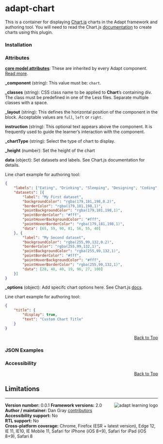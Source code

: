 # adapt-chart  

This is a container for displaying [Chart.js](http://www.chartjs.org/) charts in the Adapt framework and authoring tool.  You will need to read the Chart.js [documentation](http://www.chartjs.org/docs/) to create charts using this plugin.



### Installation




### Attributes

[**core model attributes**](https://github.com/adaptlearning/adapt_framework/wiki/Core-model-attributes): These are inherited by every Adapt component. [Read more](https://github.com/adaptlearning/adapt_framework/wiki/Core-model-attributes).

**_component** (string): This value must be: `chart`.

**_classes** (string): CSS class name to be applied to **Chart**’s containing div. The class must be predefined in one of the Less files. Separate multiple classes with a space.

**_layout** (string): This defines the horizontal position of the component in the block. Acceptable values are `full`, `left` or `right`.  

**instruction** (string): This optional text appears above the component. It is frequently used to
guide the learner’s interaction with the component.  

**_chartType** (string): Select the type of chart to display. 

**_height** (number): Set the height of the chart

**data** (object): Set datasets and labels. See Chart.js documentation for details. 

Line chart example for authoring tool:

```JSON
{
    "labels": ["Eating", "Drinking", "Sleeping", "Designing", "Coding", "Cycling", "Running"],
    "datasets": [{
        "label": "My First dataset",
        "backgroundColor": "rgba(179,181,198,0.2)",
        "borderColor": "rgba(179,181,198,1)",
        "pointBackgroundColor": "rgba(179,181,198,1)",
        "pointBorderColor": "#fff",
        "pointHoverBackgroundColor": "#fff",
        "pointHoverBorderColor": "rgba(179,181,198,1)",
        "data": [65, 59, 90, 81, 56, 55, 40]
    }, {
        "label": "My Second dataset",
        "backgroundColor": "rgba(255,99,132,0.2)",
        "borderColor": "rgba(255,99,132,1)",
        "pointBackgroundColor": "rgba(255,99,132,1)",
        "pointBorderColor": "#fff",
        "pointHoverBackgroundColor": "#fff",
        "pointHoverBorderColor": "rgba(255,99,132,1)",
        "data": [28, 48, 40, 19, 96, 27, 100]
    }]
}
```

**_options** (object): Add specifc chart options here. See Chart.js [docs](http://www.chartjs.org/docs/#line-chart-chart-options).

Line chart example for authoring tool:

```JSON
{
    "title": {
        "display": true,
        "text": "Custom Chart Title"
    }
}
```

<div float align=right><a href="#top">Back to Top</a></div>

### JSON Examples  


### Accessibility

<div float align=right><a href="#top">Back to Top</a></div>

## Limitations

----------------------------
**Version number:**  0.0.1   <a href="https://community.adaptlearning.org/" target="_blank"><img src="https://github.com/adaptlearning/documentation/blob/master/04_wiki_assets/plug-ins/images/adapt-logo-mrgn-lft.jpg" alt="adapt learning logo" align="right"></a>
**Framework versions:** 2.0  
**Author / maintainer:** Dan Gray [contributors](https://github.com/dancgray/adapt-chart/graphs/contributors)  
**Accessibility support:** No   
**RTL support:** No  
**Cross-platform coverage:** Chrome, Firefox (ESR + latest version), Edge 12, IE 11, IE10, IE Mobile 11, Safari for iPhone (iOS 8+9), Safari for iPad (iOS 8+9), Safari 8     
